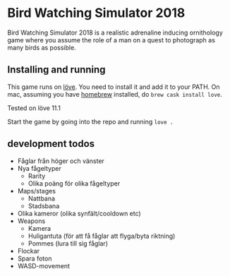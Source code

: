 # Bird Watching Simulator 2018

Bird Watching Simulator 2018 is a realistic adrenaline inducing ornithology game where you assume the role of a man on a quest to photograph as many birds as possible.

## Installing and running

This game runs on [löve](https://love2d.org). You need to install it and add it to your PATH. On mac, assuming you have [homebrew](https://brew.sh/index) installed, do `brew cask install love`.

Tested on löve 11.1

Start the game by going into the repo and running `love .`

## development todos

- Fåglar från höger och vänster
- Nya fågeltyper
  - Rarity
  - Olika poäng för olika fågeltyper
- Maps/stages
  - Nattbana
  - Stadsbana
- Olika kameror (olika synfält/cooldown etc)
- Weapons
  - Kamera 
  - Huligantuta (för att få fåglar att flyga/byta riktning)
  - Pommes (lura till sig fåglar)
- Flockar
- Spara foton
- WASD-movement
